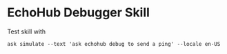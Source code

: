 # EchoHub Debugger Skill

Test skill with
```
ask simulate --text 'ask echohub debug to send a ping' --locale en-US

```

